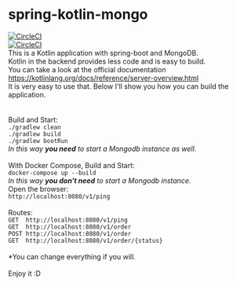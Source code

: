 # spring-kotlin-mongo
[![CircleCI](https://circleci.com/gh/java-tips/spring-kotlin-mongo/tree/master.svg?style=svg)](https://circleci.com/gh/java-tips/spring-kotlin-mongo/tree/master) \
[![CircleCI](https://circleci.com/gh/java-tips/spring-kotlin-mongo/tree/master.svg?style=shield)](https://circleci.com/gh/java-tips/spring-kotlin-mongo/tree/master)
\
This is a Kotlin application with spring-boot and MongoDB. \
Kotlin in the backend provides less code and is easy to build. \
You can take a look at the official documentation https://kotlinlang.org/docs/reference/server-overview.html \
It is very easy to use that. Below I'll show you how you can build the application. \
\
\
Build and Start: \
`./gradlew clean` \
`./gradlew build` \
`./gradlew bootRun` \
_In this way **you need** to start a Mongodb instance as well._
\
\
With Docker Compose, Build and Start: \
``docker-compose up --build `` \
_In this way **you don't need** to start a Mongodb instance._
\
Open the browser: \
``http://localhost:8080/v1/ping`` \
\
Routes: \
``GET  http://localhost:8080/v1/ping`` \
``GET  http://localhost:8080/v1/order`` \
``POST http://localhost:8080/v1/order`` \
``GET  http://localhost:8080/v1/order/{status}`` \
\
*You can change everything if you will. \
\
Enjoy it :D 
